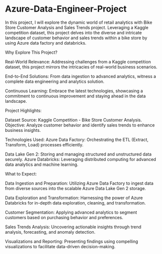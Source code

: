 # Azure-Data-Engineer-Project

In this project, I will explore the dynamic world of retail analytics with Bike Store Customer Analysis and Sales Trends project. Leveraging a Kaggle competition dataset, this project delves into the diverse and intricate landscape of customer behavior and sales trends within a bike store by using Azure data factory and databricks.

Why Explore This Project?

Real-World Relevance: Addressing challenges from a Kaggle competition dataset, this project mirrors the intricacies of real-world business scenarios. 

End-to-End Solutions: From data ingestion to advanced analytics, witness a complete data engineering and analytics solution. 

Continuous Learning: Embrace the latest technologies, showcasing a commitment to continuous improvement and staying ahead in the data landscape.

Project Highlights:

Dataset Source: Kaggle Competition - Bike Store Customer Analysis. Objective: Analyze customer behavior and identify sales trends to enhance business insights. 

Technologies Used: Azure Data Factory: Orchestrating the ETL (Extract, Transform, Load) processes efficiently. 

Data Lake Gen 2: Storing and managing structured and unstructured data securely. Azure Databricks: Leveraging distributed computing for advanced data analytics and machine learning.

What to Expect:

Data Ingestion and Preparation: Utilizing Azure Data Factory to ingest data from diverse sources into the scalable Azure Data Lake Gen 2 storage.

Data Exploration and Transformation: Harnessing the power of Azure Databricks for in-depth data exploration, cleaning, and transformation.

Customer Segmentation: Applying advanced analytics to segment customers based on purchasing behavior and preferences.

Sales Trends Analysis: Uncovering actionable insights through trend analysis, forecasting, and anomaly detection.

Visualizations and Reporting: Presenting findings using compelling visualizations to facilitate data-driven decision-making.
